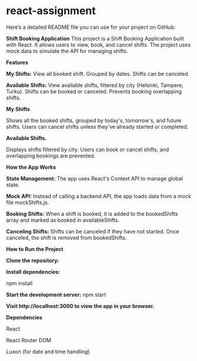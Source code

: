 # react-assignment

Here’s a detailed README file you can use for your project on GitHub:

**Shift Booking Application**
This project is a Shift Booking Application built with React. It allows users to view, book, and cancel shifts. The project uses mock data to simulate the API for managing shifts.

**Features**

**My Shifts:**
View all booked shift.
Grouped by dates.
Shifts can be canceled.

**Available Shifts:** 
View available shifts, filtered by city (Helsinki, Tampere, Turku).
Shifts can be booked or canceled.
Prevents booking overlapping shifts.

**My Shifts**

Shows all the booked shifts, grouped by today's, tomorrow's, and future shifts. Users can cancel shifts unless they’ve already started or completed.

**Available Shifts.**

Displays shifts filtered by city. Users can book or cancel shifts, and overlapping bookings are prevented.

**How the App Works**

**State Management:** The app uses React's Context API to manage global state.

**Mock API:** Instead of calling a backend API, the app loads data from a mock file mockShifts.js.

**Booking Shifts:** When a shift is booked, it is added to the bookedShifts array and marked as booked in availableShifts.

**Canceling Shifts:** Shifts can be canceled if they have not started. Once canceled, the shift is removed from bookedShifts.

**How to Run the Project**

**Clone the repository:**

**Install dependencies:**

npm install

**Start the development server:**
npm start

**Visit http://localhost:3000 to view the app in your browser.**

**Dependencies**

React

React Router DOM

Luxon (for date and time handling)
